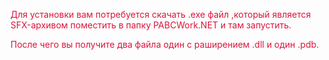 <head></head>
<body   style="color:crimson">
<p style="color:crimson">
Для установки вам потребуется скачать .exe файл ,который является SFX-архивом поместить в папку PABCWork.NET и там запустить. 
</p>
После чего вы получите два файла один с раширением .dll и один .pdb.
</body>
